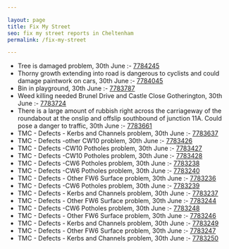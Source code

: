 ```yaml
---

layout: page
title: Fix My Street
seo: fix my street reports in Cheltenham
permalink: /fix-my-street

---
```


<!-- fix_marker starts -->

- Tree is damaged problem, 30th June :- [7784245](https://www.fixmystreet.com/report/7784245)
- Thorny growth extending into road is dangerous to cyclists and could damage paintwork on cars, 30th June :- [7784045](https://www.fixmystreet.com/report/7784045)
- Bin in playground, 30th June :- [7783787](https://www.fixmystreet.com/report/7783787)
- Weed killing needed Brunel Drive and Castle Close Gotherington, 30th June :- [7783724](https://www.fixmystreet.com/report/7783724)
- There is a large amount of rubbish right across the carriageway of the roundabout at the onslip and offslip southbound of junction 11A. Could pose a danger to traffic, 30th June :- [7783661](https://www.fixmystreet.com/report/7783661)
- TMC - Defects - Kerbs and Channels problem, 30th June :- [7783637](https://www.fixmystreet.com/report/7783637)
- TMC - Defects -other CW10 problem, 30th June :- [7783426](https://www.fixmystreet.com/report/7783426)
- TMC - Defects -CW10 Potholes problem, 30th June :- [7783427](https://www.fixmystreet.com/report/7783427)
- TMC - Defects -CW10 Potholes problem, 30th June :- [7783428](https://www.fixmystreet.com/report/7783428)
- TMC - Defects -CW6 Potholes  problem, 30th June :- [7783238](https://www.fixmystreet.com/report/7783238)
- TMC - Defects -CW6 Potholes  problem, 30th June :- [7783240](https://www.fixmystreet.com/report/7783240)
- TMC - Defects - Other FW6  Surface problem, 30th June :- [7783236](https://www.fixmystreet.com/report/7783236)
- TMC - Defects -CW6 Potholes  problem, 30th June :- [7783239](https://www.fixmystreet.com/report/7783239)
- TMC - Defects - Kerbs and Channels problem, 30th June :- [7783237](https://www.fixmystreet.com/report/7783237)
- TMC - Defects - Other FW6  Surface problem, 30th June :- [7783244](https://www.fixmystreet.com/report/7783244)
- TMC - Defects -CW6 Potholes  problem, 30th June :- [7783248](https://www.fixmystreet.com/report/7783248)
- TMC - Defects - Other FW6  Surface problem, 30th June :- [7783246](https://www.fixmystreet.com/report/7783246)
- TMC - Defects - Kerbs and Channels problem, 30th June :- [7783249](https://www.fixmystreet.com/report/7783249)
- TMC - Defects - Other FW6  Surface problem, 30th June :- [7783247](https://www.fixmystreet.com/report/7783247)
- TMC - Defects - Kerbs and Channels problem, 30th June :- [7783250](https://www.fixmystreet.com/report/7783250)

<!-- fix_marker ends -->